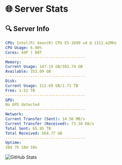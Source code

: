 # 🌐 Server Stats
## 🔍 Server Info
```yaml
CPU: Intel(R) Xeon(R) CPU E5-2699 v4 @ 1312.42MHz
CPU Usage: 6.90%
Cores: 44P | 88T
-----------------------------------
Memory:
Current Usage: 147.19 GB/503.74 GB
Available: 353.09 GB
-----------------------------------
Disk:
Current Usage: 112.68 GB/1.71 TB
Free: 1.52 TB
-----------------------------------
GPU:
No GPU detected
-----------------------------------
Network:
Current Transfer (Sent): 14.56 MB/s
Current Transfer (Received): 73.30 KB/s
Total Sent: 65.95 TB
Total Received: 564.77 GB
-----------------------------------
Uptime:
38d 7h 18m 10s
```
![GitHub Stats](https://img.shields.io/badge/Updated-2025-04-15_04:40:59-blue)